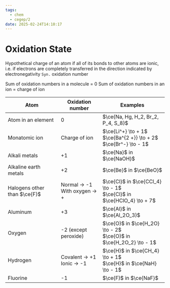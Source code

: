```yaml
---
tags:
  - chem
  - cegep/2
date: 2025-02-24T14:10:17
---
```


# Oxidation State

Hypothetical charge of an atom if all of its bonds to other atoms are ionic, i.e. if electrons are completely transferred in the direction indicated by electronegativity
`Syn.` oxidation number

Sum of oxidation numbers in a molecule = 0
Sum of oxidation numbers in an ion = charge of ion

| Atom                         | Oxidation number                 | Examples                                                                |
| ---------------------------- | -------------------------------- | ----------------------------------------------------------------------- |
| Atom in an element           | 0                                | $\ce{Na, Hg, H_2, Br_2, P_4, S_8}$                                      |
| Monatomic ion                | Charge of ion                    | $\ce{Li^+} \to + 1$<br>$\ce{Ba^{2 +}} \to + 2$<br>$\ce{Br^-} \to - 1$         |
| Alkali metals                | +1                               | $\ce{Na}$ in $\ce{NaOH}$                                        |
| Alkaline earth metals        | +2                               | $\ce{Be}$ in $\ce{BeO}$                                         |
| Halogens other than $\ce{F}$ | Normal -> -1<br>With oxygen -> + | $\ce{Cl}$ in $\ce{CCl_4} \to - 1$<br>$\ce{Cl}$ in $\ce{HClO_4} \to + 7$ |
| Aluminum                     | +3                               | $\ce{Al}$ in $\ce{Al_2O_3}$                                     |
| Oxygen                       | -2 (except peroxide)             | $\ce{O}$ in $\ce{H_2O} \to - 2$<br>$\ce{O}$ in $\ce{H_2O_2} \to - 1$    |
| Hydrogen                     | Covalent -> +1<br>Ionic -> -1    | $\ce{H}$ in $\ce{CH_4} \to + 1$<br>$\ce{H}$ in $\ce{NaH} \to - 1$           |
| Fluorine                     | -1                               | $\ce{F}$ in $\ce{NaF}$                                                  |

